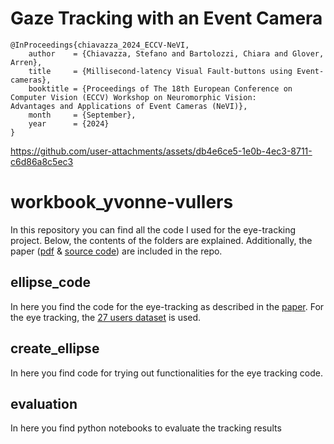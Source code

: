 # Gaze Tracking with an Event Camera
```
@InProceedings{chiavazza_2024_ECCV-NeVI,
    author    = {Chiavazza, Stefano and Bartolozzi, Chiara and Glover, Arren},
    title     = {Millisecond-latency Visual Fault-buttons using Event-cameras},
    booktitle = {Proceedings of The 18th European Conference on Computer Vision (ECCV) Workshop on Neuromorphic Vision:
Advantages and Applications of Event Cameras (NeVI)},
    month     = {September},
    year      = {2024}
}
```
https://github.com/user-attachments/assets/db4e6ce5-1e0b-4ec3-8711-c6d86a8c5ec3

# workbook_yvonne-vullers
In this repository you can find all the code I used for the eye-tracking project. Below, the contents of the folders are explained.
Additionally, the paper ([pdf](Internship_Report_Yvonne_Vullers.pdf) & [source code](Internship_Report_Yvonne_Vullers.zip)) are included in the repo.

## ellipse_code
In here you find the code for the eye-tracking as described in the [paper](Internship_Report_Yvonne_Vullers.pdf).
For the eye tracking, the [27 users dataset](https://github.com/aangelopoulos/event_based_gaze_tracking) is used.

## create_ellipse
In here you find code for trying out functionalities for the eye tracking code. 

## evaluation 
In here you find python notebooks to evaluate the tracking results
